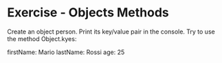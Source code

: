 # Exercise - Objects Methods
Create an object person. Print its key/value pair in the console. Try to use the method Object.kyes:

firstName: Mario
lastName: Rossi
age: 25